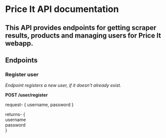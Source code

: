 # Price It API documentation

## This API provides endpoints for getting scraper results, products and managing users for Price It webapp.

## Endpoints

### Register user

_Endpoint registers a new user, if it doesn't already exist._

**POST /user/register**

request- { username, password }

returns- {<br>
<space>username<br>
<space>password<br>
}
